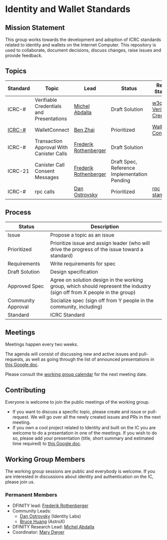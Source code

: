# Identity and Wallet Standards

## Mission Statement
This group works towards the development and adoption of ICRC standards related to identity and wallets on the Internet Computer. This repository is used to collaborate, document decisions, discuss changes, raise issues and provide feedback.

## Topics
| Standard                                            | Topic                                    | Lead                                                             | Status                                       | Related Standard                                                   | Drafted Spec                                                                                                        |
|-----------------------------------------------------|------------------------------------------|------------------------------------------------------------------|----------------------------------------------|--------------------------------------------------------------------|---------------------------------------------------------------------------------------------------------------------| 
| ICRC-#                                              | Verifiable Credentials and Presentations | [Michel Abdalla](https://github.com/michelabdalla-dfinity)       | Draft Solution                               | [w3c Verifiable Credentials](https://www.w3.org/TR/vc-data-model/) |                                                                                                                     |
| [ICRC-#](https://github.com/dfinity/ICRC/issues/11) | WalletConnect                            | [Ben Zhai](https://github.com/benjizhai)                         | Prioritized                                  | [Wallet Connect](https://docs.walletconnect.com/2.0)               |                                                                                                                     |
| ICRC-#                                              | Transaction Approval With Canister Calls | [Frederik Rothenberger](https://github.com/frederikrothenberger) | Draft Solution                               |                                                                    | [PR #16](https://github.com/dfinity/wg-identity-authentication/pull/16)                                             |
| ICRC-21                                             | Canister Call Consent Messages           | [Frederik Rothenberger](https://github.com/frederikrothenberger) | Draft Spec, Reference Implementation Pending |                                                                    | [Draft Spec](https://github.com/dfinity/wg-identity-authentication/blob/frederik/consent-msg/topics/consent-msg.md) |
| ICRC-#                                              | rpc calls                                | [Dan Ostrovsky](https://github.com/dostro)                       | Prioritized                                  | [rpc standard](https://www.jsonrpc.org/specification)              |                                                                                                                     |


## Process
| Status  | Description |
| ------------- | ------------- |
| Issue | Propose a topic as an issue  |
| Prioritized  | Prioritize issue and assign leader (who will drive the progress of the issue toward a standard)  |
| Requirements  | Write requirements for spec  |
| Draft Solution  | Design specification  |
| Approved Spec  | Agree on solution design in the working group, which should represent the industry (sign off from X people in the group)  |
| Community Approval  | Socialize spec (sign off from Y people in the community, including)  |
| Standard  | ICRC Standard  |

## Meetings

Meetings happen every two weeks.

The agenda will consist of discussing new and active issues and pull-requests, as well as going through the list of announced presentations in [this Google doc](https://docs.google.com/document/d/1wSVgXE23LYB4YACm9w2DY92PF5e587I0F5n1fTCWXOE/edit#heading=h.1gqbu1vngt6i).

Please consult the [working group calendar](https://calendar.google.com/calendar/u/0/embed?src=c_ck0gr79bkgcooicn1p87mo1ero@group.calendar.google.com&ctz=Europe/Zurich) for the next meeting date.

## Contributing

Everyone is welcome to join the public meetings of the working group.
* If you want to discuss a specific topic, please create and issue or pull-request. We will go over all the newly created issues and PRs in the next meeting.
* If you own a cool project related to Identity and built on the IC you are welcome to do a presentation in one of the meetings. If you wish to do so, please add your presentation (title, short summary and estimated time required) to [this Google doc](https://docs.google.com/document/d/1wSVgXE23LYB4YACm9w2DY92PF5e587I0F5n1fTCWXOE/edit#heading=h.1gqbu1vngt6i).  

## Working Group Members

The working group sessions are public and everybody is welcome. If you are interested in discussions about identity and authentication on the IC, please join us.

### Permanent Members
* DFINITY lead: [Frederik Rothenberger](https://github.com/frederikrothenberger)
* Community Leads:
  *  [Dan Ostrovsky](https://github.com/dostro) (Identity Labs)
  * [Bruce Huang](https://github.com/brutoshi) (AstroX)
* DFINITY Research Lead: [Michel Abdalla](https://github.com/michelabdalla-dfinity)
* Coordinator: [Mary Dwyer](https://github.com/marydwyer)











                                                                                                                                                                                                                                                                                                    
